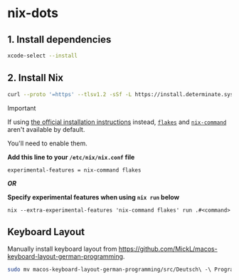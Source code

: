 # nix-dots

## 1. Install dependencies

```bash
xcode-select --install
```

## 2. Install Nix

```bash
curl --proto '=https' --tlsv1.2 -sSf -L https://install.determinate.systems/nix | sh -s -- install
```

> [!IMPORTANT]
>
> If using [the official installation instructions](https://nixos.org/download) instead, [`flakes`](https://nixos.wiki/wiki/Flakes) and [`nix-command`](https://nixos.wiki/wiki/Nix_command) aren't available by default.
>
> You'll need to enable them.
> 
> **Add this line to your `/etc/nix/nix.conf` file**
> ```
> experimental-features = nix-command flakes
> ```
> 
> **_OR_**
>
> **Specify experimental features when using `nix run` below**
> ```
> nix --extra-experimental-features 'nix-command flakes' run .#<command>
> ```

## Keyboard Layout

Manually install keyboard layout from https://github.com/MickL/macos-keyboard-layout-german-programming.

```bash
sudo mv macos-keyboard-layout-german-programming/src/Deutsch\ -\ Programming.bundle /Library/Keyboard\ Layouts
```
